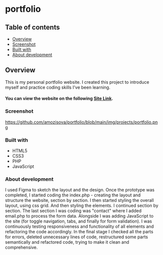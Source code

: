 # portfolio
## Table of contents
  - [Overview](#overview)
  - [Screenshot](#screenshot)
  - [Built with](#built-with)
  - [About development](#about-development)
 
## Overview
This is my personal portfolio website. I created this project to introduce myself and practice coding skills I've been learning.

#### You can view the website on the following [Site Link](https://www.mozisa.eu/).

### Screenshot
https://github.com/amozisova/portfolio/blob/main/img/projects/portfolio.png

### Built with
- HTML5
- CSS3
- PHP
- JavaScript

### About development
I used Figma to sketch the layout and the design.
Once the prototype was completed, I started coding the index.php - creating the layout and structure the website, section by section.
I then started styling the overall layout, using css grid. And then styling the elements. I continued section by section.
The last section I was coding was "contact" where I added email.php to process the form data.
Alongside I was adding JavaScript to the site (for toggle navigation, tabs, and finally for form validation).
I was continuously testing responsiveness and functionality of all elements and refactoring the code accordingly.
In the final stage I checked all the parts for errors, deleted unnecessary lines of code, restructured some parts semantically and refactored code, trying to make it clean and comprehensive.
